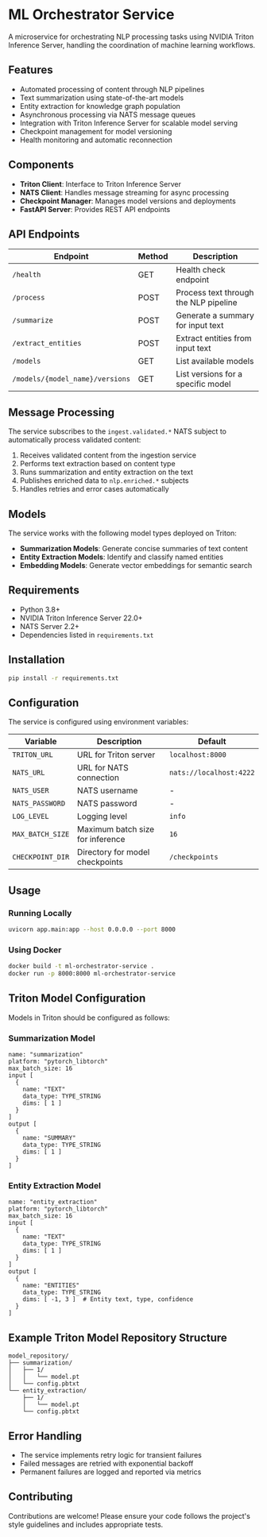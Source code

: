 # ML Orchestrator Service

A microservice for orchestrating NLP processing tasks using NVIDIA Triton Inference Server, handling the coordination of machine learning workflows.

## Features

- Automated processing of content through NLP pipelines
- Text summarization using state-of-the-art models
- Entity extraction for knowledge graph population
- Asynchronous processing via NATS message queues
- Integration with Triton Inference Server for scalable model serving
- Checkpoint management for model versioning
- Health monitoring and automatic reconnection

## Components

- **Triton Client**: Interface to Triton Inference Server
- **NATS Client**: Handles message streaming for async processing
- **Checkpoint Manager**: Manages model versions and deployments
- **FastAPI Server**: Provides REST API endpoints

## API Endpoints

| Endpoint | Method | Description |
|----------|--------|-------------|
| `/health` | GET | Health check endpoint |
| `/process` | POST | Process text through the NLP pipeline |
| `/summarize` | POST | Generate a summary for input text |
| `/extract_entities` | POST | Extract entities from input text |
| `/models` | GET | List available models |
| `/models/{model_name}/versions` | GET | List versions for a specific model |

## Message Processing

The service subscribes to the `ingest.validated.*` NATS subject to automatically process validated content:

1. Receives validated content from the ingestion service
2. Performs text extraction based on content type
3. Runs summarization and entity extraction on the text
4. Publishes enriched data to `nlp.enriched.*` subjects
5. Handles retries and error cases automatically

## Models

The service works with the following model types deployed on Triton:

- **Summarization Models**: Generate concise summaries of text content
- **Entity Extraction Models**: Identify and classify named entities
- **Embedding Models**: Generate vector embeddings for semantic search

## Requirements

- Python 3.8+
- NVIDIA Triton Inference Server 22.0+
- NATS Server 2.2+
- Dependencies listed in `requirements.txt`

## Installation

```bash
pip install -r requirements.txt
```

## Configuration

The service is configured using environment variables:

| Variable | Description | Default |
|----------|-------------|---------|
| `TRITON_URL` | URL for Triton server | `localhost:8000` |
| `NATS_URL` | URL for NATS connection | `nats://localhost:4222` |
| `NATS_USER` | NATS username | - |
| `NATS_PASSWORD` | NATS password | - |
| `LOG_LEVEL` | Logging level | `info` |
| `MAX_BATCH_SIZE` | Maximum batch size for inference | `16` |
| `CHECKPOINT_DIR` | Directory for model checkpoints | `/checkpoints` |

## Usage

### Running Locally

```bash
uvicorn app.main:app --host 0.0.0.0 --port 8000
```

### Using Docker

```bash
docker build -t ml-orchestrator-service .
docker run -p 8000:8000 ml-orchestrator-service
```

## Triton Model Configuration

Models in Triton should be configured as follows:

### Summarization Model

```
name: "summarization"
platform: "pytorch_libtorch"
max_batch_size: 16
input [
  {
    name: "TEXT"
    data_type: TYPE_STRING
    dims: [ 1 ]
  }
]
output [
  {
    name: "SUMMARY"
    data_type: TYPE_STRING
    dims: [ 1 ]
  }
]
```

### Entity Extraction Model

```
name: "entity_extraction"
platform: "pytorch_libtorch"
max_batch_size: 16
input [
  {
    name: "TEXT"
    data_type: TYPE_STRING
    dims: [ 1 ]
  }
]
output [
  {
    name: "ENTITIES"
    data_type: TYPE_STRING
    dims: [ -1, 3 ]  # Entity text, type, confidence
  }
]
```

## Example Triton Model Repository Structure

```
model_repository/
├── summarization/
│   ├── 1/
│   │   └── model.pt
│   └── config.pbtxt
└── entity_extraction/
    ├── 1/
    │   └── model.pt
    └── config.pbtxt
```

## Error Handling

- The service implements retry logic for transient failures
- Failed messages are retried with exponential backoff
- Permanent failures are logged and reported via metrics

## Contributing

Contributions are welcome! Please ensure your code follows the project's style guidelines and includes appropriate tests. 